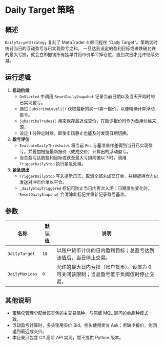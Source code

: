 # Daily Target 策略

## 概述

`DailyTargetStrategy` 复刻了 MetaTrader 4 顾问程序 “Daily Target”。策略实时统计当日的浮动盈亏与已实现盈亏之和，
一旦达到设定的盈利目标或者跌破允许的最大亏损，就会立即撤销所有挂单并用市价单平掉仓位，直到次日才允许继续交易。

## 运行逻辑

1. **启动阶段**
   - `OnStarted` 中调用 `ResetDailySnapshot` 记录当前日期以及当天开始时的已实现盈亏。
   - 通过 `SubscribeLevel1()` 获取最新的买一/卖一报价，以便精确计算浮动盈亏。
   - `SubscribeTrades()` 用来保存最近成交价，在缺少报价时作为备用价格来源。
   - 设定 1 分钟定时器，即使市场静止也能及时发现日期切换。
2. **盈亏评估**
   - `EvaluateDailyThresholds` 将当前 `PnL` 与基准值作差得到当日已实现盈亏，并叠加根据最新报价（或成交价）计算出的浮动盈亏。
   - 当总盈亏达到盈利目标或跌至最大亏损阈值以下时，调用 `TriggerDailyStop` 执行紧急处理。
3. **紧急退出**
   - `TriggerDailyStop` 写入提示日志、取消全部未成交订单，并根据持仓方向发送对冲市价单以平仓。
   - `_dailyStopTriggered` 标记可防止当日内再次入场；日期发生变化时，`ResetDailySnapshot` 会清除此标记并重新记录盈亏基准。

## 参数

| 名称 | 默认值 | 说明 |
| --- | --- | --- |
| `DailyTarget` | `10` | 以账户货币计价的日内盈利目标；总盈亏达到该值后，当日停止交易。 |
| `DailyMaxLoss` | `0` | 允许的最大日内亏损（账户货币）。设置为 0 可关闭该限制；当总盈亏低于负阈值时停止交易。 |

## 其他说明

- 策略仅管理分配给该实例的主交易品种，与原版 MQL 顾问的单品种模式一致。
- 浮动盈亏计算时，多头使用买价 Bid，空头使用卖价 Ask；若缺少报价，则回退到最近成交价。
- 本目录只包含 C# 高阶 API 实现，暂不提供 Python 版本。
